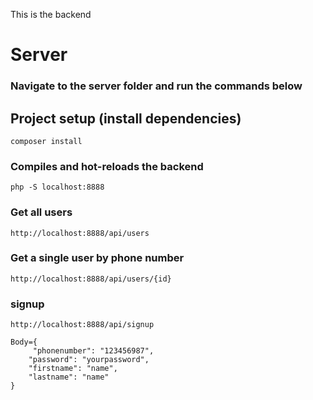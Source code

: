 This is the backend

# Server

### Navigate to the server folder and run the commands below
## Project setup (install dependencies)
```
composer install
```

### Compiles and hot-reloads the backend

```
php -S localhost:8888
```
### Get all users
```
http://localhost:8888/api/users
```
### Get a single user by phone number
```
http://localhost:8888/api/users/{id}
```
### signup
```
http://localhost:8888/api/signup

Body={
     "phonenumber": "123456987",
    "password": "yourpassword",
    "firstname": "name",
    "lastname": "name"
}
```
